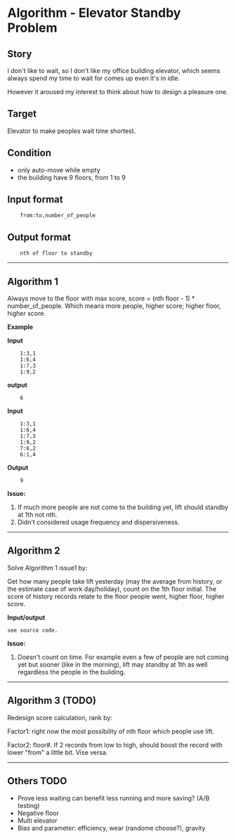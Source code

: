 # Algorithm - Elevator Standby Problem

## Story

I don't like to wait, so I don't like my office building elevator, which seems always spend my time to wait for comes up even it's in idle.

However it aroused my interest to think about how to design a pleasure one.

## Target

Elevator to make peoples wait time shortest.

## Condition

*	only auto-move while empty
*	the building have 9 floors, from 1 to 9

## Input format

```
	from:to,number_of_people
```
	
## Output format

```
	nth of floor to standby
```

---
## Algorithm 1

Always move to the floor with max score, score = (nth floor - 1) * number_of_people. Which means more people, higher score; higher floor, higher score.

**Example**

**Input**

```
	1:3,1
	1:6,4
	1:7,3
	1:9,2
```
	
**output**

```
	6
```

**Input**

```
	1:3,1
	1:6,4
	1:7,3
	1:9,2
	7:6,2
	6:1,4
```
	
**Output**

```
	9
```

**Issue:**

1. If much more people are not come to the building yet, lift should standby at 1th not nth.
2. Didn't considered usage frequency and dispersiveness.

---
## Algorithm 2

Solve Algorithm 1 issue1 by:

Get how many people take lift yesterday (may the average from history, or the estimate case of work day/holiday), count on the 1th floor initial.
The score of history records relate to the floor people went, higher floor, higher score.  

**Input/output**

	see source code.

**Issue:**

1. Doesn't count on time. For example even a few of people are not coming yet but sooner (like in the morning), lift may standby at 1th as well regardless the people in the building.

---
## Algorithm 3 (TODO)

Redesign score calculation, rank by:

Factor1: right now the most possibility of nth floor which people use lift.

Factor2: floor#. If 2 records from low to high, should boost the record with lower "from" a little bit. Vise versa.   

---	
## Others TODO

* Prove less waiting can benefit less running and more saving? (A/B testing)  
* Negative floor  
* Multi elevator  
* Bias and parameter: efficiency, wear (randome choose?), gravity
